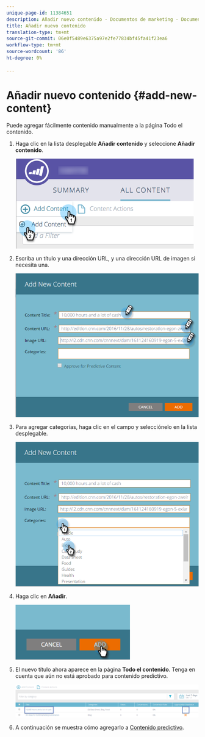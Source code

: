 ```yaml
---
unique-page-id: 11384651
description: Añadir nuevo contenido - Documentos de marketing - Documentación del producto
title: Añadir nuevo contenido
translation-type: tm+mt
source-git-commit: 06e0f5489e6375a97e2fe77834bf45fa41f23ea6
workflow-type: tm+mt
source-wordcount: '86'
ht-degree: 0%

---
```



# Añadir nuevo contenido {#add-new-content}

Puede agregar fácilmente contenido manualmente a la página Todo el contenido.

1. Haga clic en la lista desplegable **Añadir contenido** y seleccione **Añadir contenido**.

   ![](assets/image2017-10-3-8-3a54-3a9.png)

1. Escriba un título y una dirección URL, y una dirección URL de imagen si necesita una.

   ![](assets/add-new-content-updated-pencils.png)

1. Para agregar categorías, haga clic en el campo y selecciónelo en la lista desplegable.

   ![](assets/add-new-content-categories-updated-hands.png)

1. Haga clic en **Añadir**.

   ![](assets/all-content-add-hand.png)

1. El nuevo título ahora aparece en la página **Todo el contenido**. Tenga en cuenta que aún no está aprobado para contenido predictivo.

   ![](assets/image2017-10-3-8-3a55-3a21.png)

1. A continuación se muestra cómo agregarlo a [Contenido predictivo](/help/marketo/product-docs/predictive-content/working-with-all-content/approve-a-title-for-predictive-content.md).
